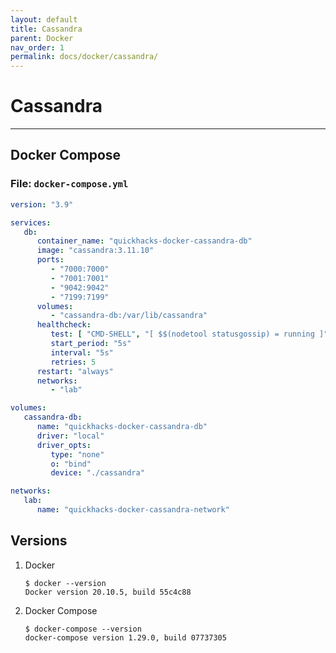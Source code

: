```yaml
---
layout: default
title: Cassandra
parent: Docker
nav_order: 1
permalink: docs/docker/cassandra/
---
```


# Cassandra

---

## Docker Compose

### File: `docker-compose.yml`

```yaml
version: "3.9"

services:
   db:
      container_name: "quickhacks-docker-cassandra-db"
      image: "cassandra:3.11.10"
      ports:
         - "7000:7000"
         - "7001:7001"
         - "9042:9042"
         - "7199:7199"
      volumes:
         - "cassandra-db:/var/lib/cassandra"
      healthcheck:
         test: [ "CMD-SHELL", "[ $$(nodetool statusgossip) = running ]" ]
         start_period: "5s"
         interval: "5s"
         retries: 5
      restart: "always"
      networks:
         - "lab"

volumes:
   cassandra-db:
      name: "quickhacks-docker-cassandra-db"
      driver: "local"
      driver_opts:
         type: "none"
         o: "bind"
         device: "./cassandra"

networks:
   lab:
      name: "quickhacks-docker-cassandra-network"
```

## Versions

1. Docker

    ```console
    $ docker --version
    Docker version 20.10.5, build 55c4c88
    ```

1. Docker Compose

    ```console
    $ docker-compose --version
    docker-compose version 1.29.0, build 07737305
    ```
